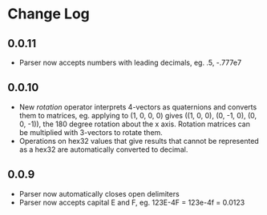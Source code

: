 # Change Log

## 0.0.11
* Parser now accepts numbers with leading decimals, eg. .5, -.777e7

## 0.0.10
* New _rotation_ operator interprets 4-vectors as quaternions and converts them to matrices, eg. applying to (1, 0, 0, 0) gives ((1, 0, 0), (0, -1, 0), (0, 0, -1)), the 180 degree rotation about the x axis. Rotation matrices can be multiplied with 3-vectors to rotate them.
* Operations on hex32 values that give results that cannot be represented as a hex32 are automatically converted to decimal.

## 0.0.9

* Parser now automatically closes open delimiters
* Parser now accepts capital E and F, eg. 123E-4F = 123e-4f = 0.0123
